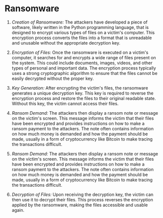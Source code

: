 # Ransomware
1. *Creation of Ransomware:* The attackers have developed a piece of software, likely written in the Python programming language, that is designed to encrypt various types of files on a victim's computer. This encryption process converts the files into a format that is unreadable and unusable without the appropriate decryption key.

2. *Encryption of Files:* Once the ransomware is executed on a victim's computer, it searches for and encrypts a wide range of files present on the system. This could include documents, images, videos, and other types of personal and important data. The encryption process typically uses a strong cryptographic algorithm to ensure that the files cannot be easily decrypted without the proper key.

3. *Key Generation:* After encrypting the victim's files, the ransomware generates a unique decryption key. This key is required to reverse the encryption process and restore the files to their original readable state. Without this key, the victim cannot access their files.

4. *Ransom Demand:* The attackers then display a ransom note or message on the victim's screen. This message informs the victim that their files have been encrypted and provides instructions on how to make a ransom payment to the attackers. The note often contains information on how much money is demanded and how the payment should be made, usually in a form of cryptocurrency like Bitcoin to make tracing the transactions difficult.
5. *Ransom Demand:* The attackers then display a ransom note or message on the victim's screen. This message informs the victim that their files have been encrypted and provides instructions on how to make a ransom payment to the attackers. The note often contains information on how much money is demanded and how the payment should be made, usually in a form of cryptocurrency like Bitcoin to make tracing the transactions difficult.
6. *Decryption of Files:* Upon receiving the decryption key, the victim can then use it to decrypt their files. This process reverses the encryption applied by the ransomware, making the files accessible and usable again.